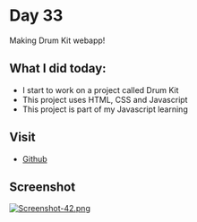 # Day 33

Making Drum Kit webapp!


## What I did today:

 - I start to work on a project called Drum Kit
 - This project uses HTML, CSS and Javascript
 - This project is part of my Javascript learning


## Visit

 - [Github](https://github.com/KaranChandekar)


## Screenshot

[![Screenshot-42.png](https://i.postimg.cc/tCByfZJB/Screenshot-42.png)](https://postimg.cc/F7k2kKjS)